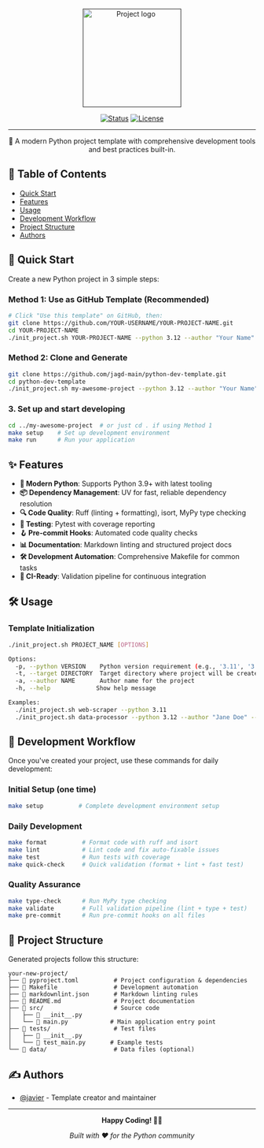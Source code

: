 <!-- markdownlint-disable MD041 -->
<p align="center">
  <a href="" rel="noopener">
    <img width=200px height=200px src="https://i.imgur.com/6wj0hh6.jpg" alt="Project logo">
  </a>
</p>

<div align="center">

[![Status](https://img.shields.io/badge/status-active-success.svg)](https://github.com/jagd-main/python-dev-template)
[![License](https://img.shields.io/badge/license-MIT-blue.svg)](/LICENSE)

</div>

---

<p align="center">
  🐍 A modern Python project template with comprehensive development tools and best practices built-in.<br>
</p>

## 📝 Table of Contents

- [Quick Start](#quick_start)
- [Features](#features)
- [Usage](#usage)
- [Development Workflow](#workflow)
- [Project Structure](#structure)
- [Authors](#authors)

## 🚀 Quick Start <a name = "quick_start"></a>

Create a new Python project in 3 simple steps:

### Method 1: Use as GitHub Template (Recommended)

```bash
# Click "Use this template" on GitHub, then:
git clone https://github.com/YOUR-USERNAME/YOUR-PROJECT-NAME.git
cd YOUR-PROJECT-NAME
./init_project.sh YOUR-PROJECT-NAME --python 3.12 --author "Your Name"
```

### Method 2: Clone and Generate

```bash
git clone https://github.com/jagd-main/python-dev-template.git
cd python-dev-template
./init_project.sh my-awesome-project --python 3.12 --author "Your Name"
```

### 3. Set up and start developing

```bash
cd ../my-awesome-project  # or just cd . if using Method 1
make setup    # Set up development environment
make run      # Run your application
```

## ✨ Features <a name = "features"></a>

- **🚀 Modern Python**: Supports Python 3.9+ with latest tooling
- **📦 Dependency Management**: UV for fast, reliable dependency resolution
- **🔍 Code Quality**: Ruff (linting + formatting), isort, MyPy type checking
- **🧪 Testing**: Pytest with coverage reporting
- **🪝 Pre-commit Hooks**: Automated code quality checks
- **📊 Documentation**: Markdown linting and structured project docs
- **🛠️ Development Automation**: Comprehensive Makefile for common tasks
- **🎯 CI-Ready**: Validation pipeline for continuous integration

## 🛠️ Usage <a name = "usage"></a>

### Template Initialization

```bash
./init_project.sh PROJECT_NAME [OPTIONS]

Options:
  -p, --python VERSION    Python version requirement (e.g., '3.11', '3.12') [default: 3.12]
  -t, --target DIRECTORY  Target directory where project will be created [default: ../]
  -a, --author NAME       Author name for the project
  -h, --help             Show help message

Examples:
  ./init_project.sh web-scraper --python 3.11
  ./init_project.sh data-processor --python 3.12 --author "Jane Doe" --target ~/projects
```

## 🔄 Development Workflow <a name = "workflow"></a>

Once you've created your project, use these commands for daily development:

### Initial Setup (one time)

```bash
make setup          # Complete development environment setup
```

### Daily Development

```bash
make format          # Format code with ruff and isort
make lint            # Lint code and fix auto-fixable issues
make test            # Run tests with coverage
make quick-check     # Quick validation (format + lint + fast test)
```

### Quality Assurance

```bash
make type-check      # Run MyPy type checking
make validate        # Full validation pipeline (lint + type + test)
make pre-commit      # Run pre-commit hooks on all files
```

## 📁 Project Structure <a name = "structure"></a>

Generated projects follow this structure:

```text
your-new-project/
├── 📄 pyproject.toml          # Project configuration & dependencies
├── 📄 Makefile                # Development automation
├── 📄 markdownlint.json       # Markdown linting rules
├── 📄 README.md               # Project documentation
├── 📁 src/                    # Source code
│   ├── 📄 __init__.py
│   └── 📄 main.py            # Main application entry point
├── 📁 tests/                  # Test files
│   ├── 📄 __init__.py
│   └── 📄 test_main.py       # Example tests
└── 📁 data/                   # Data files (optional)
```

## ✍️ Authors <a name = "authors"></a>

- [@javier](https://github.com/jag-main) - Template creator and maintainer

---

<div align="center">

**Happy Coding! 🐍✨**

*Built with ❤️ for the Python community*

</div>
